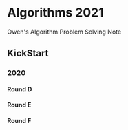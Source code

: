 # Algorithms 2021

Owen's Algorithm Problem Solving Note

## KickStart

### 2020

#### Round D

#### Round E

#### Round F